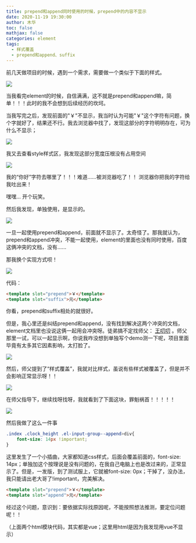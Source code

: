 ```yaml
---
title: prepend和append同时使用的时候，prepend中的内容不显示
date: 2020-11-19 19:30:00
author: 木华
toc: false
mathjax: false
categories: element
tags:
  - 样式覆盖
  - prepend和append、suffix
---
```


前几天做项目的时候，遇到一个需求，需要做一个类似于下面的样式。

![](https://cdn.jsdelivr.net/gh/hualinzhang/zhlBlogPicture/20201119190301.png)

当我看完element的时候，自信满满，这不就是prepend和append嘛，简单！！！此时的我不会想到后续经历的坎坷。

当我写完之后，发现前面的"￥"不显示，我当时认为可能"￥"这个字符有问题，换个字就好了，结果还不行。我去浏览器中找了，发现这部分的字符明明存在，可为什么不显示；

![](https://cdn.jsdelivr.net/gh/hualinzhang/zhlBlogPicture/20201119190959.png)

我又去查看style样式区，我发现这部分宽度压根没有占用空间

![](https://cdn.jsdelivr.net/gh/hualinzhang/zhlBlogPicture/20201119191341.png)

我的“你好”字符去哪里了！！！难道......被浏览器吃了！！ 浏览器你把我的字符给我吐出来！

嘿嘿... 开个玩笑。

然后我发现，单独使用，是显示的。

![](https://cdn.jsdelivr.net/gh/hualinzhang/zhlBlogPicture/20201119191700.png)

一旦一起使用prepend和append，前面就不显示了。太奇怪了。那我就认为，prepend和append冲突，不能一起使用，element的里面也没有同时使用，百度这俩冲突的文档，没有......

那我换个实现方式呗！

![](https://cdn.jsdelivr.net/gh/hualinzhang/zhlBlogPicture/20201119192227.png)

代码：

```html
<template slot="prepend">￥</template>
<template slot="suffix">元</template> 
```

你看，prepend和suffix相处的就很好。

但是，我心里还是纠结prepend和append，没有找到解决这两个冲突的文档，element文档里也没说这俩一起用会冲突呀。徒弟搞不定找师父：
[王叨叨](https://wangdaodao.com)
。师父那里一试，可以一起显示啊，你说我咋没想到单独写个demo测一下呢，项目里面毕竟有太多其它因素影响，太打脸了。

![](https://cdn.jsdelivr.net/gh/hualinzhang/zhlBlogPicture/65bda85afde49de6bf9ba477acc3239.png)

然后，师父提到了“样式覆盖”，我就对比样式，虽说有些样式被覆盖了，但是并不会影响正常显示呀！！

![](https://cdn.jsdelivr.net/gh/hualinzhang/zhlBlogPicture/20201119193321.png)

在师父指导下，继续找呀找呀，我就看到了下面这块，罪魁祸首！！！！！

![](https://cdn.jsdelivr.net/gh/hualinzhang/zhlBlogPicture/4828a12928d7f865e4115373b08a4e4.png)

然后我做了这么一件事

```scss
.index .clock_height .el-input-group--append>div{
    font-size: 14px !important;
}
```

这里发生了一个小插曲，大家都知道css样式，后面会覆盖前面的，font-size: 14px；单独加这个按理说是没有问题的，在我自己电脑上也是改过来的，正常显示了。但是，一发版，到了测试服上，它就被font-size: 0px；干掉了，没办法，我只能请出老大哥了!important，完美解决。

```html
<template slot="prepend">￥</template>
<template slot="append">元</template> 
```

经过这个问题，意识到：要依据实际找原因呢，不能按照想法推测，要定位问题呢！！

（上面两个html模块代码，其实都是vue；这里用html是因为我发现用vue不显示）